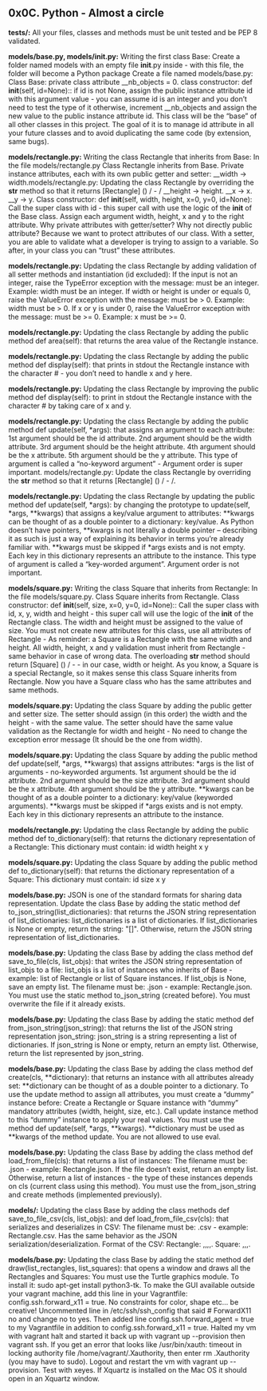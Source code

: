 ## 0x0C. Python - Almost a circle


**tests/:** All your files, classes and methods must be unit tested and be PEP 8 validated.


**models/base.py, models/__init__.py:** Writing the first class Base:
Create a folder named models with an empty file __init__.py inside - with this file, the folder will become a Python package
Create a file named models/base.py:
Class Base:
private class attribute __nb_objects = 0.
class constructor: def __init__(self, id=None)::
if id is not None, assign the public instance attribute id with this argument value - you can assume id is an integer and you don’t need to test the type of it
otherwise, increment __nb_objects and assign the new value to the public instance attribute id.
This class will be the “base” of all other classes in this project. The goal of it is to manage id attribute in all your future classes and to avoid duplicating the same code (by extension, same bugs).


**models/rectangle.py:** Writing the class Rectangle that inherits from Base:
In the file models/rectangle.py
Class Rectangle inherits from Base.
Private instance attributes, each with its own public getter and setter:
__width -> width.models/rectangle.py: Updating the class Rectangle by overriding the __str__ method so that it returns [Rectangle] (<id>) <x>/<y> - <width>/<height>
__height -> height.
__x -> x.
__y -> y.
Class constructor: def __init__(self, width, height, x=0, y=0, id=None):
Call the super class with id - this super call with use the logic of the __init__ of the Base class.
Assign each argument width, height, x and y to the right attribute.
Why private attributes with getter/setter? Why not directly public attribute?
Because we want to protect attributes of our class. With a setter, you are able to validate what a developer is trying to assign to a variable. So after, in your class you can “trust” these attributes.


**models/rectangle.py:** Updating the class Rectangle by adding validation of all setter methods and instantiation (id excluded):
If the input is not an integer, raise the TypeError exception with the message: <name of the attribute> must be an integer. Example: width must be an integer.
If width or height is under or equals 0, raise the ValueError exception with the message: <name of the attribute> must be > 0. Example: width must be > 0.
If x or y is under 0, raise the ValueError exception with the message: <name of the attribute> must be >= 0. Example: x must be >= 0.


**models/rectangle.py:** Updating the class Rectangle by adding the public method def area(self): that returns the area value of the Rectangle instance.


**models/rectangle.py:** Updating the class Rectangle by adding the public method def display(self): that prints in stdout the Rectangle instance with the character # - you don’t need to handle x and y here.


**models/rectangle.py:** Updating the class Rectangle by improving the public method def display(self): to print in stdout the Rectangle instance with the character # by taking care of x and y.


**models/rectangle.py:** Updating the class Rectangle by adding the public method def update(self, *args): that assigns an argument to each attribute:
1st argument should be the id attribute.
2nd argument should be the width attribute.
3rd argument should be the height attribute.
4th argument should be the x attribute.
5th argument should be the y attribute.
This type of argument is called a “no-keyword argument” - Argument order is super important.
models/rectangle.py: Update the class Rectangle by overriding the __str__ method so that it returns [Rectangle] (<id>) <x>/<y> - <width>/<height>.


**models/rectangle.py:** Updating the class Rectangle by updating the public method def update(self, *args): by changing the prototype to update(self, *args, **kwargs) that assigns a key/value argument to attributes:
**kwargs can be thought of as a double pointer to a dictionary: key/value.
As Python doesn’t have pointers, **kwargs is not literally a double pointer – describing it as such is just a way of explaining its behavior in terms you’re already familiar with.
**kwargs must be skipped if *args exists and is not empty.
Each key in this dictionary represents an attribute to the instance.
This type of argument is called a “key-worded argument”. Argument order is not important.


**models/square.py:** Writing the class Square that inherits from Rectangle:
In the file models/square.py.
Class Square inherits from Rectangle.
Class constructor: def __init__(self, size, x=0, y=0, id=None)::
Call the super class with id, x, y, width and height - this super call will use the logic of the __init__ of the Rectangle class. The width and height must be assigned to the value of size.
You must not create new attributes for this class, use all attributes of Rectangle - As reminder: a Square is a Rectangle with the same width and height.
All width, height, x and y validation must inherit from Rectangle - same behavior in case of wrong data.
The overloading __str__ method should return [Square] (<id>) <x>/<y> - <size> - in our case, width or height.
As you know, a Square is a special Rectangle, so it makes sense this class Square inherits from Rectangle. Now you have a Square class who has the same attributes and same methods.


**models/square.py:** Updating the class Square by adding the public getter and setter size.
The setter should assign (in this order) the width and the height - with the same value.
The setter should have the same value validation as the Rectangle for width and height - No need to change the exception error message (It should be the one from width).


**models/square.py:** Updating the class Square by adding the public method def update(self, *args, **kwargs) that assigns attributes:
*args is the list of arguments - no-keyworded arguments.
1st argument should be the id attribute.
2nd argument should be the size attribute.
3rd argument should be the x attribute.
4th argument should be the y attribute.
**kwargs can be thought of as a double pointer to a dictionary: key/value (keyworded arguments).
**kwargs must be skipped if *args exists and is not empty.
Each key in this dictionary represents an attribute to the instance.


**models/rectangle.py:** Updating the class Rectangle by adding the public method def to_dictionary(self): that returns the dictionary representation of a Rectangle:
This dictionary must contain:
id
width
height
x
y


**models/square.py:** Updating the class Square by adding the public method def to_dictionary(self): that returns the dictionary representation of a Square:
This dictionary must contain:
id
size
x
y


**models/base.py:** JSON is one of the standard formats for sharing data representation.
Update the class Base by adding the static method def to_json_string(list_dictionaries): that returns the JSON string representation of list_dictionaries:
list_dictionaries is a list of dictionaries.
If list_dictionaries is None or empty, return the string: "[]".
Otherwise, return the JSON string representation of list_dictionaries.


**models/base.py:** Updating the class Base by adding the class method def save_to_file(cls, list_objs): that writes the JSON string representation of list_objs to a file:
list_objs is a list of instances who inherits of Base - example: list of Rectangle or list of Square instances.
If list_objs is None, save an empty list.
The filename must be: <Class name>.json - example: Rectangle.json.
You must use the static method to_json_string (created before).
You must overwrite the file if it already exists.


**models/base.py:** Updating the class Base by adding the static method def from_json_string(json_string): that returns the list of the JSON string representation json_string:
json_string is a string representing a list of dictionaries.
If json_string is None or empty, return an empty list.
Otherwise, return the list represented by json_string.


**models/base.py:** Updating the class Base by adding the class method def create(cls, **dictionary): that returns an instance with all attributes already set:
**dictionary can be thought of as a double pointer to a dictionary.
To use the update method to assign all attributes, you must create a “dummy” instance before:
Create a Rectangle or Square instance with “dummy” mandatory attributes (width, height, size, etc.).
Call update instance method to this “dummy” instance to apply your real values.
You must use the method def update(self, *args, **kwargs).
**dictionary must be used as **kwargs of the method update.
You are not allowed to use eval.


**models/base.py:** Updating the class Base by adding the class method def load_from_file(cls): that returns a list of instances:
The filename must be: <Class name>.json - example: Rectangle.json.
If the file doesn’t exist, return an empty list.
Otherwise, return a list of instances - the type of these instances depends on cls (current class using this method).
You must use the from_json_string and create methods (implemented previously).


**models/:** Updating the class Base by adding the class methods def save_to_file_csv(cls, list_objs): and def load_from_file_csv(cls): that serializes and deserializes in CSV:
The filename must be: <Class name>.csv - example: Rectangle.csv.
Has the same behavior as the JSON serialization/deserialization.
Format of the CSV:
Rectangle: <id>,<width>,<height>,<x>,<y>.
Square: <id>,<size>,<x>,<y>.


**models/base.py:** Updating the class Base by adding the static method def draw(list_rectangles, list_squares): that opens a window and draws all the Rectangles and Squares:
You must use the Turtle graphics module.
To install it: sudo apt-get install python3-tk.
To make the GUI available outside your vagrant machine, add this line in your Vagrantfile: config.ssh.forward_x11 = true.
No constraints for color, shape etc… be creative!
Uncommented line in /etc/ssh/ssh_config that said # ForwardX11 no and change no to yes.
Then added line config.ssh.forward_agent = true to my Vagrantfile in addition to config.ssh.forward_x11 = true.
Halted my vm with vagrant halt and started it back up with vagrant up --provision then vagrant ssh.
If you get an error that looks like /usr/bin/xauth: timeout in locking authority file /home/vagrant/.Xauthority, then enter rm .Xauthority (you may have to sudo).
Logout and restart the vm with vagrant up --provision.
Test with xeyes. If Xquartz is installed on the Mac OS it should open in an Xquartz window.
